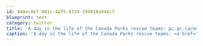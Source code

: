 ```yaml
---
id: 940ec8ef-981c-4af5-8319-399810a946c7
blueprint: text
category: twitter
title: 'A day in the life of the Canada Parks rescue teams: pc.gc.ca/eng/progs/np-p…'
caption: 'A day in the life of the Canada Parks rescue teams: <a href="http://www.pc.gc.ca/eng/progs/np-pn/sp-ps/sec7/07-2012.aspx" title="http://www.pc.gc.ca/eng/progs/np-pn/sp-ps/sec7/07-2012.aspx" class="link link_untco">pc.gc.ca/eng/progs/np-p…</a>'
---
```

